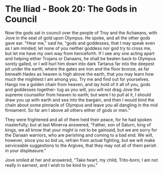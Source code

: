 
# The Iliad - Book 20: The Gods in Council

Now the gods sat in council over the people of Troy and the
Achaeans, with Jove in the seat of gold upon Olympus. He spoke, and all
the other gods gave ear. "Hear me," said he, "gods and goddesses, that
I may speak even as I am minded; let none of you neither goddess nor
god try to cross me, but let me have my own way from henceforth. If I
see any one acting apart and helping either Trojans or Danaans, he
shall be beaten back to Olympus sorely galled, or I will hurl him down
into dark Tartarus far into the deepest pit under the earth, where the
gates are iron and the floor bronze, as far beneath Hades as heaven is
high above the earth, that you may learn how much the mightiest I am
among you. Try me and find out for yourselves. Hangs me a golden chain
from heaven, and lay hold of it all of you, gods and goddesses
together- tug as you will, you will not drag Jove the supreme
counsellor from heaven to earth; but were I to pull at it, I should draw
you up with earth and sea into the bargain, and then I would bind the
chain about some pinnacle of Olympus and leave you all dangling in the
mid firmament. So far am I above all others either of gods or men."

They were frightened and all of them held their peace, for he had
spoken masterfully; but at last Minerva answered, "Father, son of
Saturn, king of kings, we all know that your might is not to be
gainsaid, but we are sorry for the Danaan warriors, who are perishing
and coming to a bad end. We will, however, since you so bid us, refrain
from actual fighting, but we will make serviceable suggestions to the
Argives, that they may not all of them perish in your displeasure."

Jove smiled at her and answered, "Take heart, my child, Trito-born; I
am not really in earnest, and I wish to be kind to you."

